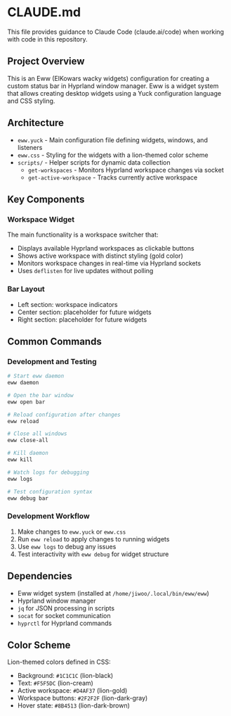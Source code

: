# CLAUDE.md

This file provides guidance to Claude Code (claude.ai/code) when working with code in this repository.

## Project Overview

This is an Eww (ElKowars wacky widgets) configuration for creating a custom status bar in Hyprland window manager. Eww is a widget system that allows creating desktop widgets using a Yuck configuration language and CSS styling.

## Architecture

- `eww.yuck` - Main configuration file defining widgets, windows, and listeners
- `eww.css` - Styling for the widgets with a lion-themed color scheme
- `scripts/` - Helper scripts for dynamic data collection
  - `get-workspaces` - Monitors Hyprland workspace changes via socket
  - `get-active-workspace` - Tracks currently active workspace

## Key Components

### Workspace Widget
The main functionality is a workspace switcher that:
- Displays available Hyprland workspaces as clickable buttons
- Shows active workspace with distinct styling (gold color)
- Monitors workspace changes in real-time via Hyprland sockets
- Uses `deflisten` for live updates without polling

### Bar Layout
- Left section: workspace indicators
- Center section: placeholder for future widgets
- Right section: placeholder for future widgets

## Common Commands

### Development and Testing
```bash
# Start eww daemon
eww daemon

# Open the bar window
eww open bar

# Reload configuration after changes
eww reload

# Close all windows
eww close-all

# Kill daemon
eww kill

# Watch logs for debugging
eww logs

# Test configuration syntax
eww debug bar
```

### Development Workflow
1. Make changes to `eww.yuck` or `eww.css`
2. Run `eww reload` to apply changes to running widgets
3. Use `eww logs` to debug any issues
4. Test interactivity with `eww debug` for widget structure

## Dependencies

- Eww widget system (installed at `/home/jiwoo/.local/bin/eww/eww`)
- Hyprland window manager
- `jq` for JSON processing in scripts
- `socat` for socket communication
- `hyprctl` for Hyprland commands

## Color Scheme

Lion-themed colors defined in CSS:
- Background: `#1C1C1C` (lion-black)
- Text: `#F5F5DC` (lion-cream)
- Active workspace: `#D4AF37` (lion-gold)
- Workspace buttons: `#2F2F2F` (lion-dark-gray)
- Hover state: `#8B4513` (lion-dark-brown)